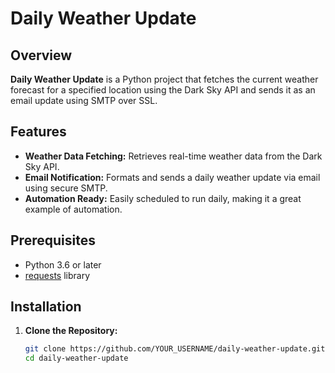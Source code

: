 # Daily Weather Update

## Overview

**Daily Weather Update** is a Python project that fetches the current weather forecast for a specified location using the Dark Sky API and sends it as an email update using SMTP over SSL.

## Features

- **Weather Data Fetching:** Retrieves real-time weather data from the Dark Sky API.
- **Email Notification:** Formats and sends a daily weather update via email using secure SMTP.
- **Automation Ready:** Easily scheduled to run daily, making it a great example of automation.

## Prerequisites

- Python 3.6 or later
- [requests](https://pypi.org/project/requests/) library

## Installation

1. **Clone the Repository:**

   ```bash
   git clone https://github.com/YOUR_USERNAME/daily-weather-update.git
   cd daily-weather-update
